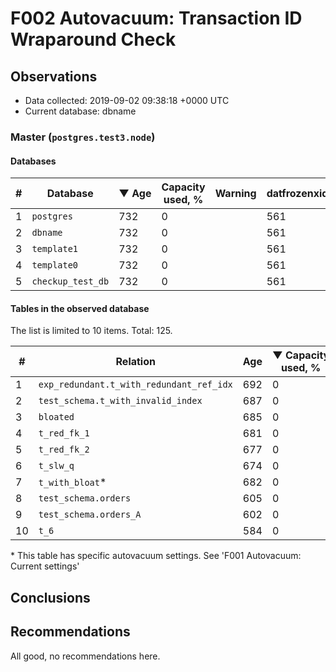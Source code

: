 # F002 Autovacuum: Transaction ID Wraparound Check #

## Observations ##
- Data collected: 2019-09-02 09:38:18 +0000 UTC
- Current database: dbname




### Master (`postgres.test3.node`) ###


#### Databases ####


| \# | Database | &#9660;&nbsp;Age | Capacity used, % | Warning | datfrozenxid |
|--|--------|-----|------------------|---------|--------------|
| 1 |`postgres`|732 |0 |  |561 |
| 2 |`dbname`|732 |0 |  |561 |
| 3 |`template1`|732 |0 |  |561 |
| 4 |`template0`|732 |0 |  |561 |
| 5 |`checkup_test_db`|732 |0 |  |561 |


#### Tables in the observed database ####
The list is limited to 10 items. Total: 125.

| \# | Relation | Age | &#9660;&nbsp;Capacity used, % | Warning |rel_relfrozenxid | toast_relfrozenxid |
|---|-------|-----|------------------|---------|-----------------|--------------------|
| 1 |`exp_redundant.t_with_redundant_ref_idx` |692 |0 |  |601 |0 |
| 2 |`test_schema.t_with_invalid_index` |687 |0 |  |606 |0 |
| 3 |`bloated` |685 |0 |  |608 |0 |
| 4 |`t_red_fk_1` |681 |0 |  |612 |0 |
| 5 |`t_red_fk_2` |677 |0 |  |616 |0 |
| 6 |`t_slw_q` |674 |0 |  |619 |0 |
| 7 |`t_with_bloat`\* |682 |0 |  |611 |0 |
| 8 |`test_schema.orders` |605 |0 |  |688 |0 |
| 9 |`test_schema.orders_A` |602 |0 |  |691 |0 |
| 10 |`t_6` |584 |0 |  |709 |0 |


\* This table has specific autovacuum settings. See 'F001 Autovacuum: Current settings'


## Conclusions ##
 


## Recommendations ##
  All good, no recommendations here.
 


